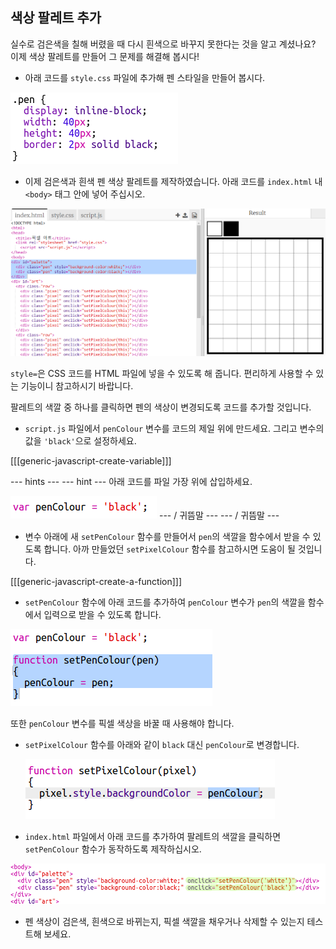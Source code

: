 ## 색상 팔레트 추가

실수로 검은색을 칠해 버렸을 때 다시 흰색으로 바꾸지 못한다는 것을 알고 계셨나요? 이제 색상 팔레트를 만들어 그 문제를 해결해 봅시다!

+ 아래 코드를 `style.css` 파일에 추가해 펜 스타일을 만들어 봅시다.

![스크린샷](images/pixel-art-pen.png)

+ 이제 검은색과 흰색 펜 색상 팔레트를 제작하였습니다. 아래 코드를 `index.html` 내 `<body>` 태그 안에 넣어 주십시오.

![스크린샷](images/pixel-art-palette.png)

`style=`은 CSS 코드를 HTML 파일에 넣을 수 있도록 해 줍니다. 편리하게 사용할 수 있는 기능이니 참고하시기 바랍니다.

팔레트의 색깔 중 하나를 클릭하면 펜의 색상이 변경되도록 코드를 추가할 것입니다.

+ `script.js` 파일에서 `penColour` 변수를 코드의 제일 위에 만드세요. 그리고 변수의 값을 `'black'`으로 설정하세요.

[[[generic-javascript-create-variable]]]

\--- hints \--- \--- hint \--- 아래 코드를 파일 가장 위에 삽입하세요.

![스크린샷](images/pixel-art-pencolour.png) \--- / 귀뜸말 \--- \--- / 귀뜸말 \---

+ 변수 아래에 새 `setPenColour` 함수를 만들어서 `pen`의 색깔을 함수에서 받을 수 있도록 합니다. 아까 만들었던 `setPixelColour` 함수를 참고하시면 도움이 될 것입니다.

[[[generic-javascript-create-a-function]]]

+ `setPenColour` 함수에 아래 코드를 추가하여 `penColour` 변수가 `pen`의 색깔을 함수에서 입력으로 받을 수 있도록 합니다.

![<0>#outside-pic</0> CSS 코드에서 <0>width</0>(너비) 와 <0>height</0>(높이) 값을 수정하여, 바깥 쪽에 있는 이미지를 <0>200px</0>로 수정해보세요. (<0>px</0>는 픽셀을 의미합니다.)](images/pixel-art-set-pen.png)

또한 `penColour` 변수를 픽셀 색상을 바꿀 때 사용해야 합니다.

+ `setPixelColour` 함수를 아래와 같이 `black` 대신 `penColour`로 변경합니다.
    
    ![스크린샷](images/pixel-art-use-pen.png)

+ `index.html` 파일에서 아래 코드를 추가하여 팔레트의 색깔을 클릭하면 `setPenColour` 함수가 동작하도록 제작하십시오.

![스크린샷](images/pixel-art-palette-onclick.png)

+ 펜 색상이 검은색, 흰색으로 바뀌는지, 픽셀 색깔을 채우거나 삭제할 수 있는지 테스트해 보세요.